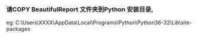 ### 请COPY BeautifulReport 文件夹到Python 安装目录,
 eg: C:\Users\XXXX\AppData\Local\Programs\Python\Python36-32\Lib\site-packages